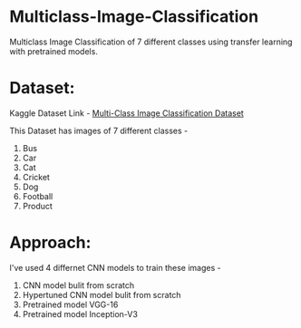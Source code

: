 # Multiclass-Image-Classification
Multiclass Image Classification of 7 different classes using transfer learning with pretrained models.

# Dataset:
Kaggle Dataset Link - [Multi-Class Image Classification Dataset](https://www.kaggle.com/datasets/snehamahata/image-classification-dataset)

This Dataset has images of 7 different classes -
1. Bus
2. Car
3. Cat
4. Cricket
5. Dog
6. Football
7. Product 

# Approach:
I've used 4 differnet CNN models to train these images - 
1. CNN model bulit from scratch
2. Hypertuned CNN model bulit from scratch
3. Pretrained model VGG-16
4. Pretrained model Inception-V3


  
